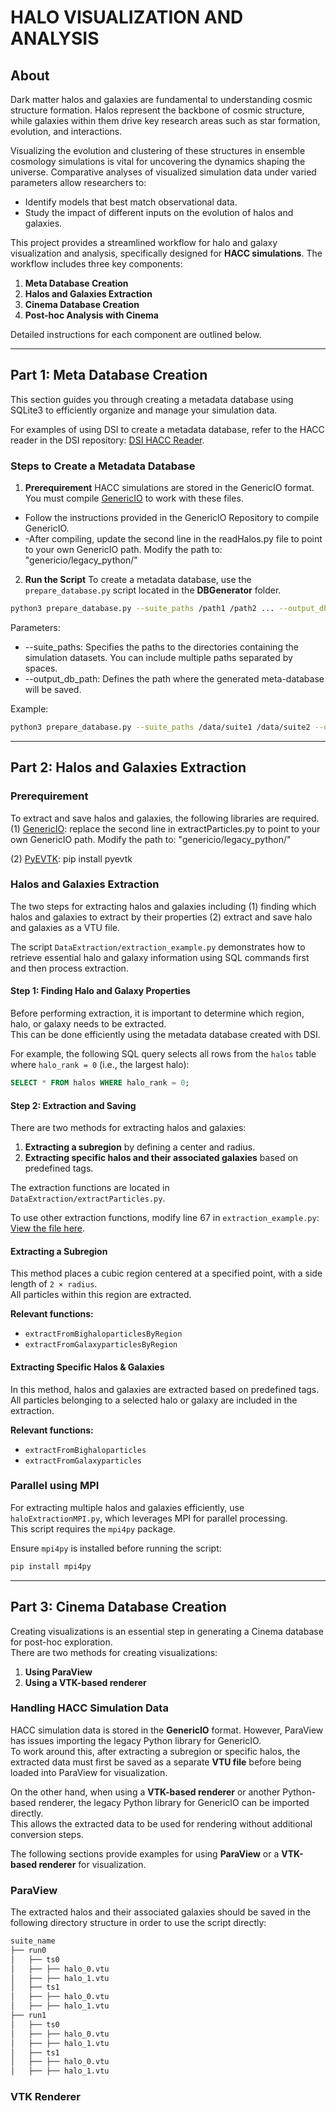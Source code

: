 # HALO VISUALIZATION AND ANALYSIS

## About 
Dark matter halos and galaxies are fundamental to understanding cosmic structure formation. Halos represent the backbone of cosmic structure, while galaxies within them drive key research areas such as star formation, evolution, and interactions. 

Visualizing the evolution and clustering of these structures in ensemble cosmology simulations is vital for uncovering the dynamics shaping the universe. Comparative analyses of visualized simulation data under varied parameters allow researchers to:
- Identify models that best match observational data.
- Study the impact of different inputs on the evolution of halos and galaxies.

This project provides a streamlined workflow for halo and galaxy visualization and analysis, specifically designed for **HACC simulations**. The workflow includes three key components:
1. **Meta Database Creation**
2. **Halos and Galaxies Extraction**
3. **Cinema Database Creation**
4. **Post-hoc Analysis with Cinema**

Detailed instructions for each component are outlined below.

---

## Part 1: Meta Database Creation

This section guides you through creating a metadata database using SQLite3 to efficiently organize and manage your simulation data.

For examples of using DSI to create a metadata database, refer to the HACC reader in the DSI repository: [DSI HACC Reader](https://github.com/lanl/dsi/tree/hacc_dev/examples/hacc).

### Steps to Create a Metadata Database

1. **Prerequirement**
HACC simulations are stored in the GenericIO format. You must compile [GenericIO](https://git.cels.anl.gov/hacc/genericio) to work with these files.
- Follow the instructions provided in the GenericIO Repository to compile GenericIO.
- -After compiling, update the second line in the readHalos.py file to point to your own GenericIO path. Modify the path to: "genericio/legacy_python/"

2. **Run the Script**
To create a metadata database, use the `prepare_database.py` script located in the **DBGenerator** folder. 
```bash
python3 prepare_database.py --suite_paths /path1 /path2 ... --output_db_path /output_path
```

Parameters:
- --suite_paths: Specifies the paths to the directories containing the simulation datasets. You can include multiple paths separated by spaces.
- --output_db_path: Defines the path where the generated meta-database will be saved.

Example:

```bash
python3 prepare_database.py --suite_paths /data/suite1 /data/suite2 --output_db_path /output/metadata.db
```

---

##  Part 2: Halos and Galaxies Extraction  

### Prerequirement

To extract and save halos and galaxies, the following libraries are required.
(1) [GenericIO](https://git.cels.anl.gov/hacc/genericio): replace the second line in extractParticles.py to point to your own GenericIO path. Modify the path to: "genericio/legacy_python/"

(2) [PyEVTK](https://github.com/paulo-herrera/PyEVTK): pip install pyevtk

### Halos and Galaxies Extraction
The two steps for extracting halos and galaxies including (1) finding which halos and galaxies to extract by their properties (2) extract and save halo and galaxies as a VTU file. 

The script `DataExtraction/extraction_example.py` demonstrates how to retrieve essential halo and galaxy information using SQL commands first and then process extraction.  

#### Step 1: Finding Halo and Galaxy Properties  

Before performing extraction, it is important to determine which region, halo, or galaxy needs to be extracted.  
This can be done efficiently using the metadata database created with DSI.  

For example, the following SQL query selects all rows from the `halos` table where `halo_rank = 0` (i.e., the largest halo):  

```sql
SELECT * FROM halos WHERE halo_rank = 0;
```

#### Step 2: Extraction and Saving  

There are two methods for extracting halos and galaxies:  

1. **Extracting a subregion** by defining a center and radius.  
2. **Extracting specific halos and their associated galaxies** based on predefined tags.  

The extraction functions are located in `DataExtraction/extractParticles.py`.  

To use other extraction functions, modify line 67 in `extraction_example.py`: [View the file here](https://github.com/lanl/dsi/blob/5523f1bc989b2387d8ed37c595376faf20867ad3/HACC/HACCHaloVis/DataExtraction/extraction_example.py#L67).  

#### Extracting a Subregion  

This method places a cubic region centered at a specified point, with a side length of `2 × radius`.  
All particles within this region are extracted.  

**Relevant functions:**  
- `extractFromBighaloparticlesByRegion`  
- `extractFromGalaxyparticlesByRegion`  

#### Extracting Specific Halos & Galaxies  

In this method, halos and galaxies are extracted based on predefined tags.  
All particles belonging to a selected halo or galaxy are included in the extraction.  

**Relevant functions:**  
- `extractFromBighaloparticles`  
- `extractFromGalaxyparticles`  

### Parallel using MPI 

For extracting multiple halos and galaxies efficiently, use `haloExtractionMPI.py`, which leverages MPI for parallel processing.  
This script requires the `mpi4py` package.  

Ensure `mpi4py` is installed before running the script:  

```bash
pip install mpi4py
```
---



##  Part 3: Cinema Database Creation  

Creating visualizations is an essential step in generating a Cinema database for post-hoc exploration.  
There are two methods for creating visualizations:  

1. **Using ParaView**  
2. **Using a VTK-based renderer**  

### Handling HACC Simulation Data  

HACC simulation data is stored in the **GenericIO** format. However, ParaView has issues importing the legacy Python library for GenericIO.  
To work around this, after extracting a subregion or specific halos, the extracted data must first be saved as a separate **VTU file** before being loaded into ParaView for visualization.  

On the other hand, when using a **VTK-based renderer** or another Python-based renderer, the legacy Python library for GenericIO can be imported directly.  
This allows the extracted data to be used for rendering without additional conversion steps.  

The following sections provide examples for using **ParaView** or a **VTK-based renderer** for visualization.  

### ParaView  

The extracted halos and their associated galaxies should be saved in the following directory structure in order to use the script directly:  

```md
suite_name 
├── run0
│   ├── ts0
│   ├── ├── halo_0.vtu
│   ├── ├── halo_1.vtu
│   ├── ts1
│   ├── ├── halo_0.vtu
│   ├── ├── halo_1.vtu
├── run1
│   ├── ts0
│   ├── ├── halo_0.vtu
│   ├── ├── halo_1.vtu
│   ├── ts1
│   ├── ├── halo_0.vtu
│   ├── ├── halo_1.vtu
```

### VTK Renderer 


